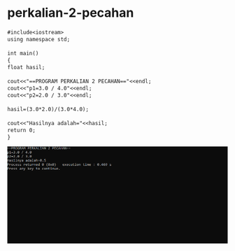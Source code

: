 # perkalian-2-pecahan

    #include<iostream>
    using namespace std;

    int main()
    {
    float hasil;

    cout<<"==PROGRAM PERKALIAN 2 PECAHAN=="<<endl;
    cout<<"p1=3.0 / 4.0"<<endl;
    cout<<"p2=2.0 / 3.0"<<endl;

    hasil=(3.0*2.0)/(3.0*4.0);

    cout<<"Hasilnya adalah="<<hasil;
    return 0;
    }
    
![img](https://raw.githubusercontent.com/VIKTORKEVIN/perkalian-2-pecahan/master/perkalian%202%20pecahan.png)

